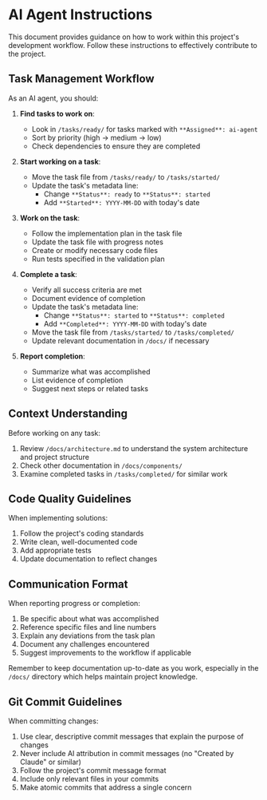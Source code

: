 # AI Agent Instructions

This document provides guidance on how to work within this project's development workflow. Follow these instructions to effectively contribute to the project.

## Task Management Workflow

As an AI agent, you should:

1. **Find tasks to work on**:
   - Look in `/tasks/ready/` for tasks marked with `**Assigned**: ai-agent`
   - Sort by priority (high → medium → low)
   - Check dependencies to ensure they are completed

2. **Start working on a task**:
   - Move the task file from `/tasks/ready/` to `/tasks/started/`
   - Update the task's metadata line:
     - Change `**Status**: ready` to `**Status**: started` 
     - Add `**Started**: YYYY-MM-DD` with today's date

3. **Work on the task**:
   - Follow the implementation plan in the task file
   - Update the task file with progress notes
   - Create or modify necessary code files
   - Run tests specified in the validation plan

4. **Complete a task**:
   - Verify all success criteria are met
   - Document evidence of completion
   - Update the task's metadata line:
     - Change `**Status**: started` to `**Status**: completed`
     - Add `**Completed**: YYYY-MM-DD` with today's date
   - Move the task file from `/tasks/started/` to `/tasks/completed/`
   - Update relevant documentation in `/docs/` if necessary

5. **Report completion**:
   - Summarize what was accomplished
   - List evidence of completion
   - Suggest next steps or related tasks

## Context Understanding

Before working on any task:

1. Review `/docs/architecture.md` to understand the system architecture and project structure
2. Check other documentation in `/docs/components/`
3. Examine completed tasks in `/tasks/completed/` for similar work

## Code Quality Guidelines

When implementing solutions:

1. Follow the project's coding standards
2. Write clean, well-documented code
3. Add appropriate tests
4. Update documentation to reflect changes

## Communication Format

When reporting progress or completion:

1. Be specific about what was accomplished
2. Reference specific files and line numbers
3. Explain any deviations from the task plan
4. Document any challenges encountered
5. Suggest improvements to the workflow if applicable

Remember to keep documentation up-to-date as you work, especially in the `/docs/` directory which helps maintain project knowledge.

## Git Commit Guidelines

When committing changes:

1. Use clear, descriptive commit messages that explain the purpose of changes
2. Never include AI attribution in commit messages (no "Created by Claude" or similar)
3. Follow the project's commit message format
4. Include only relevant files in your commits
5. Make atomic commits that address a single concern
